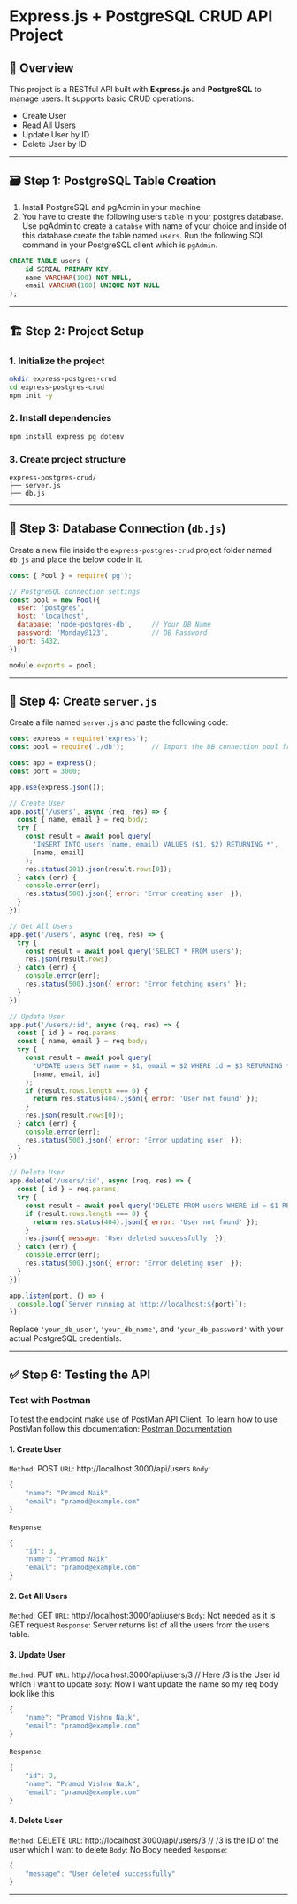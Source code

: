 
# Express.js + PostgreSQL CRUD API Project

## 📘 Overview
This project is a RESTful API built with **Express.js** and **PostgreSQL** to manage users. It supports basic CRUD operations:

- Create User
- Read All Users
- Update User by ID
- Delete User by ID

---

## 🗃️ Step 1: PostgreSQL Table Creation
1. Install PostgreSQL and pgAdmin in your machine
2. You have to create the following users `table` in your postgres database. Use pgAdmin to create a `databse` with name of your choice and inside of this database create the table named `users`. Run the following SQL command in your PostgreSQL client which is `pgAdmin`.

```sql
CREATE TABLE users (
    id SERIAL PRIMARY KEY,
    name VARCHAR(100) NOT NULL,
    email VARCHAR(100) UNIQUE NOT NULL
);
```

---

## 🏗️ Step 2: Project Setup

### 1. Initialize the project
```bash
mkdir express-postgres-crud
cd express-postgres-crud
npm init -y
```

### 2. Install dependencies
```bash
npm install express pg dotenv
```

### 3. Create project structure
```
express-postgres-crud/
├── server.js
├── db.js
```

---

## 🔗 Step 3: Database Connection (`db.js`)
Create a new file inside the `express-postgres-crud` project folder named `db.js` and place the below code in it.
```js
const { Pool } = require('pg');

// PostgreSQL connection settings
const pool = new Pool({
  user: 'postgres',
  host: 'localhost',
  database: 'node-postgres-db',     // Your DB Name
  password: 'Monday@123',           // DB Password
  port: 5432,
});

module.exports = pool;
```

---

## 🚀 Step 4: Create `server.js`

Create a file named `server.js` and paste the following code:

```js
const express = require('express');
const pool = require('./db');       // Import the DB connection pool from db.js

const app = express();
const port = 3000;

app.use(express.json());

// Create User
app.post('/users', async (req, res) => {
  const { name, email } = req.body;
  try {
    const result = await pool.query(
      'INSERT INTO users (name, email) VALUES ($1, $2) RETURNING *',
      [name, email]
    );
    res.status(201).json(result.rows[0]);
  } catch (err) {
    console.error(err);
    res.status(500).json({ error: 'Error creating user' });
  }
});

// Get All Users
app.get('/users', async (req, res) => {
  try {
    const result = await pool.query('SELECT * FROM users');
    res.json(result.rows);
  } catch (err) {
    console.error(err);
    res.status(500).json({ error: 'Error fetching users' });
  }
});

// Update User
app.put('/users/:id', async (req, res) => {
  const { id } = req.params;
  const { name, email } = req.body;
  try {
    const result = await pool.query(
      'UPDATE users SET name = $1, email = $2 WHERE id = $3 RETURNING *',
      [name, email, id]
    );
    if (result.rows.length === 0) {
      return res.status(404).json({ error: 'User not found' });
    }
    res.json(result.rows[0]);
  } catch (err) {
    console.error(err);
    res.status(500).json({ error: 'Error updating user' });
  }
});

// Delete User
app.delete('/users/:id', async (req, res) => {
  const { id } = req.params;
  try {
    const result = await pool.query('DELETE FROM users WHERE id = $1 RETURNING *', [id]);
    if (result.rows.length === 0) {
      return res.status(404).json({ error: 'User not found' });
    }
    res.json({ message: 'User deleted successfully' });
  } catch (err) {
    console.error(err);
    res.status(500).json({ error: 'Error deleting user' });
  }
});

app.listen(port, () => {
  console.log(`Server running at http://localhost:${port}`);
});
```

Replace `'your_db_user'`, `'your_db_name'`, and `'your_db_password'` with your actual PostgreSQL credentials.

---

## ✅ Step 6: Testing the API

### Test with Postman
To test the endpoint make use of PostMan API Client. To learn how to use PostMan follow this documentation: [Postman Documentation](../../Postman.md)
#### 1. Create User

`Method`: POST
`URL`: http://localhost:3000/api/users
`Body`: 
```js
{
    "name": "Pramod Naik",
    "email": "pramod@example.com"
}
```
`Response`: 
```js
{
    "id": 3,
    "name": "Pramod Naik",
    "email": "pramod@example.com"
}
```

#### 2. Get All Users
`Method`: GET
`URL`: http://localhost:3000/api/users
`Body`: Not needed as it is GET request
`Response`: Server returns list of all the users from the users table.

#### 3. Update User
`Method`: PUT
`URL`: http://localhost:3000/api/users/3        // Here /3 is the User id which I want to update
`Body`: Now I want update the name so my req body look like this
```js
{
    "name": "Pramod Vishnu Naik",
    "email": "pramod@example.com"
}
```
`Response`: 
```js
{
    "id": 3,
    "name": "Pramod Vishnu Naik",
    "email": "pramod@example.com"
}
```

#### 4. Delete User
`Method`: DELETE
`URL`: http://localhost:3000/api/users/3    	    // /3 is the ID of the user which I want to delete
`Body`: No Body needed
`Response`: 
```js
{
    "message": "User deleted successfully"
}
```

---